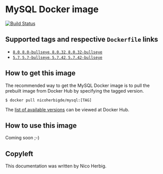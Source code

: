 # MySQL Docker image

[![Build Status](https://github.com/nicoherbigio/docker-mysql/actions/workflows/build-docker-images.yml/badge.svg)](https://github.com/nicoherbigio/docker-mysql/actions/workflows/build-docker-images.yml)

## Supported tags and respective `Dockerfile` links

 * [`8.0`, `8.0-bullseye`, `8.0.32`, `8.0.32-bullseye`](https://github.com/nicoherbigio/docker-mysql/blob/main/8.0/debian/default/Dockerfile)
 * [`5.7`, `5.7-bullseye`, `5.7.42`, `5.7.42-bullseye`](https://github.com/nicoherbigio/docker-mysql/blob/main/5.7/debian/default/Dockerfile)

## How to get this image

The recommended way to get the MySQL Docker image is to pull the prebuilt image from Docker Hub by specifying the tagged version.

```console
$ docker pull nicoherbigde/mysql:[TAG]
```

The [list of available versions](https://hub.docker.com/r/nicoherbigde/mysql/tags) can be viewed at Docker Hub.

## How to use this image

Coming soon ;-)

## Copyleft

This documentation was written by Nico Herbig.
